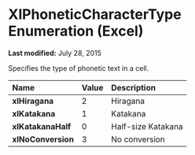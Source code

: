
# XlPhoneticCharacterType Enumeration (Excel)

 **Last modified:** July 28, 2015

Specifies the type of phonetic text in a cell.


|**Name**|**Value**|**Description**|
|:-----|:-----|:-----|
| **xlHiragana**|2|Hiragana|
| **xlKatakana**|1|Katakana|
| **xlKatakanaHalf**|0|Half-size Katakana|
| **xlNoConversion**|3|No conversion|
